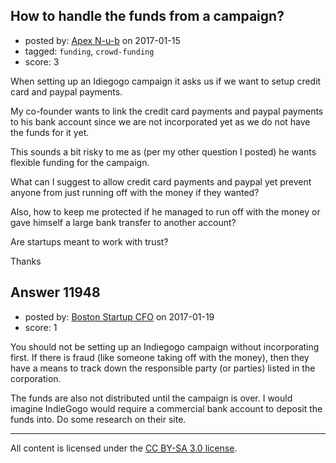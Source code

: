 ## How to handle the funds from a campaign?

- posted by: [Apex N-u-b](https://stackexchange.com/users/7796589/apex-n-u-b) on 2017-01-15
- tagged: `funding`, `crowd-funding`
- score: 3

<p>When setting up an Idiegogo campaign it asks us if we want to setup credit card and paypal payments.</p>

<p>My co-founder wants to link the credit card payments and paypal payments to his bank account since we are not incorporated yet as we do not have the funds for it yet.</p>

<p>This sounds a bit risky to me as (per my other question I posted) he wants flexible funding for the campaign.</p>

<p>What can I suggest to allow credit card payments and paypal yet prevent anyone from just running off with the money if they wanted?</p>

<p>Also, how to keep me protected if he managed to run off with the money or gave himself a large bank transfer to another account?</p>

<p>Are startups meant to work with trust?</p>

<p>Thanks</p>



## Answer 11948

- posted by: [Boston Startup CFO](https://stackexchange.com/users/9992633/boston-startup-cfo) on 2017-01-19
- score: 1

<p>You should not be setting up an Indiegogo campaign without incorporating first.  If there is fraud (like someone taking off with the money), then they have a means to track down the responsible party (or parties) listed in the corporation.</p>

<p>The funds are also not distributed until the campaign is over.  I would imagine IndieGogo would require a commercial bank account to deposit the funds into.  Do some research on their site.</p>




---

All content is licensed under the [CC BY-SA 3.0 license](https://creativecommons.org/licenses/by-sa/3.0/).
